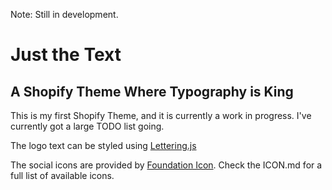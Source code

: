 Note: Still in development.

Just the Text
==============
A Shopify Theme Where Typography is King
----------------------------------------

This is my first Shopify Theme, and it is currently a work in progress. I've currently got a large TODO list going.

The logo text can be styled using [Lettering.js](https://github.com/davatron5000/Lettering.js/wiki)

The social icons are provided by [Foundation Icon](http://www.zurb.com/playground/foundation-icons). Check the ICON.md for a full list of available icons.